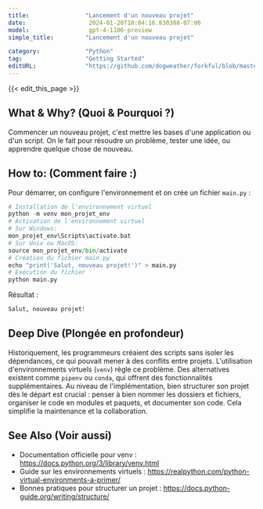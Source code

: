 ```yaml
---
title:                "Lancement d'un nouveau projet"
date:                  2024-01-20T18:04:16.830388-07:00
model:                 gpt-4-1106-preview
simple_title:         "Lancement d'un nouveau projet"

category:             "Python"
tag:                  "Getting Started"
editURL:              "https://github.com/dogweather/forkful/blob/master/content/fr/python/starting-a-new-project.md"
---
```


{{< edit_this_page >}}

## What & Why? (Quoi & Pourquoi ?)
Commencer un nouveau projet, c'est mettre les bases d'une application ou d'un script. On le fait pour résoudre un problème, tester une idée, ou apprendre quelque chose de nouveau.

## How to: (Comment faire :)
Pour démarrer, on configure l'environnement et on crée un fichier `main.py` :

```Python
# Installation de l'environnement virtuel
python -m venv mon_projet_env
# Activation de l'environnement virtuel
# Sur Windows:
mon_projet_env\Scripts\activate.bat
# Sur Unix ou MacOS:
source mon_projet_env/bin/activate
# Création du fichier main.py
echo "print('Salut, nouveau projet!')" > main.py
# Exécution du fichier
python main.py
```

Résultat :

```Python
Salut, nouveau projet!
```

## Deep Dive (Plongée en profondeur)
Historiquement, les programmeurs créaient des scripts sans isoler les dépendances, ce qui pouvait mener à des conflits entre projets. L'utilisation d'environnements virtuels (`venv`) règle ce problème. Des alternatives existent comme `pipenv` ou `conda`, qui offrent des fonctionnalités supplémentaires. Au niveau de l'implémentation, bien structurer son projet dès le départ est crucial : penser à bien nommer les dossiers et fichiers, organiser le code en modules et paquets, et documenter son code. Cela simplifie la maintenance et la collaboration.

## See Also (Voir aussi)
- Documentation officielle pour venv : https://docs.python.org/3/library/venv.html
- Guide sur les environnements virtuels : https://realpython.com/python-virtual-environments-a-primer/
- Bonnes pratiques pour structurer un projet : https://docs.python-guide.org/writing/structure/

